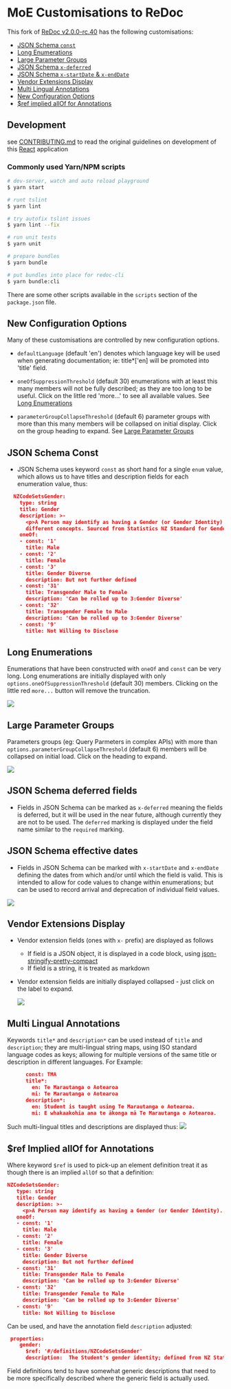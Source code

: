 # MoE Customisations to ReDoc

This fork of [ReDoc v2.0.0-rc.40](https://github.com/Redocly/redoc/tree/v2.0.0-rc.40) has the following customisations:

- [JSON Schema `const`](#json-schema-const)
- [Long Enumerations](#long-enumerations)
- [Large Parameter Groups](#large-parameter-groups)
- [JSON Schema `x-deferred`](#json-schema-deferred-fields)
- [JSON Schema `x-startDate` & `x-endDate`](#json-schema-effective-dates)
- [Vendor Extensions Display](#vendor-extensions-display)
- [Multi Lingual Annotations](#multi-lingual-annotations)
- [New Configuration Options](#new-configuration-options)
- [$ref implied allOf for Annotations](#ref-implied-allOf-for-annotations)

## Development
see [CONTRIBUTING.md](CONTRIBUTING.md) to read the original guidelines on development of this [React](https://en.wikipedia.org/wiki/React_(web_framework)) application

### Commonly used Yarn/NPM scripts

``` bash
# dev-server, watch and auto reload playground
$ yarn start

# runt tslint
$ yarn lint

# try autofix tslint issues
$ yarn lint --fix

# run unit tests
$ yarn unit

# prepare bundles
$ yarn bundle

# put bundles into place for redoc-cli
$ yarn bundle:cli
```

There are some other scripts available in the `scripts` section of the `package.json` file.

## New Configuration Options

Many of these customisations are controlled by new configuration options.
- `defaultLanguage`  (default 'en') denotes which language key will be used when generating documentation; ie: title*['en] will be promoted into 'title' field.

- `oneOfSuppressionThreshold` (default 30)  enumerations with at least this many members will not be fully described; as they are too long to be useful.  Click on the little red 'more...' to see all available values.  See [Long Enumerations](#long-enumerations)

- `parameterGroupCollapseThreshold` (default 6) parameter groups with more than this many members
will be collapsed on initial display.  Click on the group heading to expand.  See [Large Parameter Groups](#large-parameter-groups)


## JSON Schema Const
- JSON Schema uses keyword `const` as short hand for a single `enum` value, which allows us to have titles and description fields for each enumeration value, thus:
``` JSON
  NZCodeSetsGender:
    type: string
    title: Gender
    description: >-
      <p>A Person may identify as having a Gender (or Gender Identity). Biological sex and sexual orientation are related but
      different concepts. Sourced from Statistics NZ Standard for Gender Identity</p>
    oneOf:
    - const: '1'
      title: Male
    - const: '2'
      title: Female
    - const: '3'
      title: Gender Diverse
      description: But not further defined
    - const: '31'
      title: Transgender Male to Female
      description: 'Can be rolled up to 3:Gender Diverse'
    - const: '32'
      title: Transgender Female to Male
      description: 'Can be rolled up to 3:Gender Diverse'
    - const: '9'
      title: Not Willing to Disclose
```

## Long Enumerations
Enumerations that have been constructed with `oneOf` and `const` can be very long.  Long enumerations are initially displayed with only `options.oneOfSuppressionThreshold` (default 30) members. Clicking on the little red `more...` button will remove the truncation.

 ![](../docs/images/truncated-enumerations-demo.gif)

## Large Parameter Groups
Parameters groups (eg: Query Parmeters in complex APIs) with more than `options.parameterGroupCollapseThreshold` (default 6) members will be collapsed on initial load.
Click on the heading to expand.

 ![](../docs/images/collapsed-parameters-demo.gif)

## JSON Schema deferred fields
- Fields in JSON Schema can be marked as `x-deferred` meaning the fields is deferred, but it will be used in the near future, although currently
  they are not to be used.  The `deferred` marking is displayed under the field name similar to the `required` marking.

## JSON Schema effective dates
- Fields in JSON Schema can be marked with `x-startDate` and `x-endDate` defining the dates from
which and/or until which the field is valid.  This is intended to allow for code values to change
within enumerations; but can be used to record arrival and deprecation of individual field values. 

 ![](../docs/images/effective-dates-demo.gif)
 
## Vendor Extensions Display
- Vendor extension fields (ones with `x-` prefix) are displayed as follows
  - If field is a JSON object, it is displayed in a code block, using [json-stringify-pretty-compact](https://www.npmjs.com/package/json-stringify-pretty-compact)
  - If field is a string, it is treated as markdown

- Vendor extension fields are initially displayed collapsed - just click on the label to expand.

  ![](../docs/images/collapsed-extensions-demo.gif)



## Multi Lingual Annotations
Keywords `title*` and `description*` can be used instead of `title` and `description`;  they are multi-lingual string maps, using 
ISO standard language codes as keys; allowing for multiple versions of the same title or description in different languages.  For Example:

``` JSON
      const: TMA
      title*:
        en: Te Marautanga o Aotearoa
        mi: Te Marautanga o Aotearoa
      description*:
        en: Student is taught using Te Marautanga o Aotearoa.
        mi: E whakaakohia ana te ākonga mā Te Marautanga o Aotearoa.
```
Such multi-lingual titles and descriptions are displayed thus:
 ![](../docs/images/multi-lingual-annotations.gif)


 ## $ref Implied allOf for Annotations
 Where keyword `$ref` is used to pick-up an element definition treat it as though there is an implied `allOf` so that a definition:

 ``` JSON
 NZCodeSetsGender:
    type: string
    title: Gender
    description: >-
      <p>A Person may identify as having a Gender (or Gender Identity). Biological sex and sexual orientation are related but different concepts. Sourced from Statistics NZ Standard for Gender Identity</p>
    oneOf:
    - const: '1'
      title: Male
    - const: '2'
      title: Female
    - const: '3'
      title: Gender Diverse
      description: But not further defined
    - const: '31'
      title: Transgender Male to Female
      description: 'Can be rolled up to 3:Gender Diverse'
    - const: '32'
      title: Transgender Female to Male
      description: 'Can be rolled up to 3:Gender Diverse'
    - const: '9'
      title: Not Willing to Disclose
 ```

 Can be used, and have the annotation field `description` adjusted:

``` JSON
 properties:
    gender:
      $ref: '#/definitions/NZCodeSetsGender'
      description:  The Student's gender identity; defined from NZ Statistics standard for Gender Identity.
```

Field definitions tend to have somewhat generic descriptions that need to be more specifically
described where the generic field is actually used.